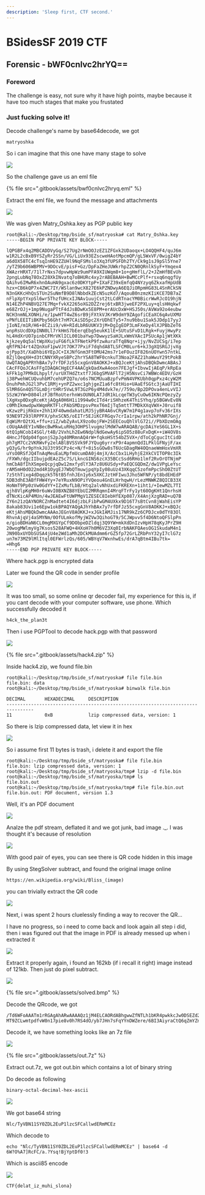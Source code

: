 ```yaml
---
description: 'Sleep first, CTF second.'
---
```


# BSidesSF 2019 CTF

## Forensic - bWF0cnlvc2hrYQ==

### Foreword

The challenge is easy, not sure why it have high points, maybe because it have too much stages that make you frustated

### Just fucking solve it!

Decode challenge's name by base64decode, we got

```text
matryoshka
```

So i can imagine that this one have many stage to solve

![](.gitbook/assets/galshir-babushka.gif)

So the challenge gave us an eml file

{% file src=".gitbook/assets/bwf0cnlvc2hryq.eml" %}

Extract the eml file, we found the message and attachments

![](.gitbook/assets/image%20%2825%29.png)

We was given Matry\_Oshka.key as PGP public key

```text
root@kali:~/Desktop/tmp/bside_sf/matryoska# cat Matry_Oshka.key
-----BEGIN PGP PRIVATE KEY BLOCK-----

lQPGBFx4q2MBCADDVyGq/S27Ug2rNmOOJzEZ1ZFGxk2UDaoqx+LO4QQHF4/quJ6m
w1R2L2cBxB9YSZyRr2SSn/VG/LiUx93EZscweHAotMpcmQP/gL5WxVF/0wigZ4bY
a6dOX58TC4cTsqInHE9ZZUHl9NqFSMslo3Xq3fUPSFDh2TY/Ck9g1sJ9pSl5Yne7
/yTZ9b606WBPMV+9DOcvE/pisF+Gz/DpFaZHeJUWkrhpZ2CN0QRnlkSyF+Ymqex4
XWAzrHRXT/71l7rNxs7dpvwHpWz9umPFA9XIUWqm8+1o+gHmflL/2+JZmHfBEvUh
2pngLubNq78OxZ28XkINvatq7oBHURc4xy2rABEBAAH+BwMCcPlf+rsxq6nqgfUy
QAihv6IMwR6xhnOAuHA9gxac6z0DKYtpP+IXaFZ39xEmfqQ4NYzyq6ZkxafHpUdB
hzx+CB6kQP7x4ZWC7IY/WSlan9wcX827E6kPZNDwyA6EQJiORpmHG83L4SnRCkSN
N3nGKKcHhQsSTUn2SuNmfB9D8lNbbdkZEcN5uzKd7/AqouB0nzmzKIiKCE7DB7aZ
nFlpXptYxpSl6wr5ThzfUHcxIJNAv1uujCst2tLCdRTnacYM0BicrWwRJcO19hjN
N14EZhP4NBVQ27E7Mq+fvkX2265oXG2DZZrej6txBR3jweEF2PXLuy+qlsHHqkwf
e68ZrOJj+1mp9NugaPTtF4dJsBDwKx5E8PM+erAUcDxW+HSJ50s/AVWa92o4eubw
NCH3nmNLXONHi/e/1pwHTT4wZ6srB9jFXtkVJKrW9dmY9ZAgofiCEaXC6qAvUXMU
vPNfLEEITiBKPby56Ght7nM7CAiSD5pc2XrUDhETy5+7nu9bbu1Sak5JDdp17yyJ
jIoNI/m1R/H6+8CZii9/vH+RIdLbR6UUKV3jM+DgIgEOP3LmFXeDy4lXJPBbZeT6
wnpRsUcdDXpINN0Ll7rkHmS7bEerqEbg5eukK1lE+SUtuSFvD1LRgk+FuyjHwyPz
hL4HdXrUO7pinbCFMrVKlICL001baYwp7DwwyzSaHJLxWmVXAcIPSUcAp1jWtXKk
kjkzey0q5altWpXKujuFG6fLkTFNetkP9fzwAuraTfq8Nqr+ijy/NvZUCSg/i7ep
qRfPNJ4rt4ZQnXoF1pwVJt7OK77PxiF7dqhdA8TLSFCM0Lur6+kJ3gXQSRGJjvXg
ojPpp3t/XaDhbi6YEpJC+IXJNfGnm3FtOMU42ms7r1eFOuzIF826nUOYwn57ntkL
8ZjlQeqXH+d3tCNNYXRyeSBPc2hrYSA8TWF0cnkuT3Noa2FAZ21haWwuY29tPokB
UwQTAQgAPRYhBAx7y7rfDFJz55cxgGnV8AOKKJ+xBQJceKtjAhsDBQkDwmcABAsJ
CAcFFQoJCAsFFgIDAQACHgECF4AACgkQadXwA4oon7FEJgf+IbvwIjAEqP/kRpEa
kFFk1g7PMkOLhpylf/urUXTHdZtxtf7J6bgSMVAFlT2jH5NsvCi7WBWc4EDV/GzH
j38PwehWCUQvuhbM7cehUPZQ7o/o6s7NCMUuaBzpfvPmN4VPKUbh0qpPxz4cyW2M
OnuhPmhJG2l3PvC1RMj+ynPZ2wxc1ghjgeZ1a6fc8tHio+UAaEfSGtc3jAaUTIHI
SlMR6Gn4QSTGLmDjrtHRr5VwL9T3GzP6y4M4dvk7e//759o/Bp2DPOva4enLvVIJ
SSzWJYW+D804lzFJBfRoUterhnWsOUN0LATJdR1kLcqeTW3yCuOw6IKNcPQezyZy
lXgHxp0DxgRceKtjAQgA0H6H1i1994w0cITd4riSHhzeK4ThiSYhq/p5BGWvEv8N
c0MhIkmwdpwXWqmRKTFlcPAbSMDzpsvPmxT6mIjTq5mttT7MDkXXqVWX+J0ruif8
vKzwzPijRkUx+2hh1XF40wmdahatLMJ5jyBR4A6vCRyW7m1P4g1avp7oFv36rIXs
93NE9T293lRPPFX/phxSCN5/oEITr5EJiKCFRGqv7crIa1rpw/ath2kPhNR7Gnj/
EqWiMrO2tXL+ffu+ziZ/wbZyAvLX9zo0ojFW+2SEECouQhlVlG72i//PbXDzmOAg
cOUqAAdEY1vNBecBwMkwLuRHq3OHPSlvugmzlMdW7wARAQAB/gcDAiYeS6GL1X+s
6tQ1pNCobI4SGl/t4B/2VxhLh2Ew6NdplNdGewAy6ipSO5z88uFxDqK++iW4OV8s
4HncJfQdp04fgonjS2pJg40MRmnAQ4rW+fqkoHSt54bZ5VX+/dToCgCgucItCidD
ph7gM7Cc2VKRWvFy2elABlBVSSVk9FJYQug6yrrxP9r4apmnQdILPklGFNyjF/ax
yQ3yG/hr9pYnkJUJ3t95CPz4c+N/f+8i5sGOw8sT6UcGDagRW4OQnaeWmHoxVmXR
uYsO0RSfJQ4TnAqMeuEaLMpfmUcumDA0j4mjX/AcCbx1LHyhjE2XkCVITOP8c3Ik
/FXWh/dgcIIbujpdEAzZ5c7S/LkncGINS6zcX35BCcSsd6RHo1lmf2RvOrOTNjmP
hmCbA8fIhXSmpeQcpjqDw12mxfydlY3A7z8U6USdy+PaEQCGQDmZ/dw1VPgLeYsc
rAM5mH0dO22md4R1OygEJ7WbQTmuwjpqYpIy08uUz43XKqqC5zofmPpcShO0ZtUT
7z5thTixg4dDqqzk5T6tB5fnhJEn1y6x5XKCJztHFIwu3Jho5WFNP/yt8bdEHEdP
5DB3dhE3ABfFHW4Yy+7eYRuxN9OPiYVQeou4GnELHrhqwH/rLezMNWKZ8QICB33X
HoNmT9Pp0zVw0GdYY+IZxMufLbB/Htq2alvNhUxdiFKREXn+1iht1/+IewMZL7TI
qjh8VlpKgMH0r6uWvI0BXNZB8YEbUI2MRRqmnI4MrqFTrFy1yt60OgKHt1QnrhsH
dTNcKicAP4MUn/4wJEAEwFtUWPMgV1ZESEC8IebHfEXp087/X4AnjXzgRAD+uQ7B
ZY6n21zQAYNORCZnMadtet4I6djzbLFibPwGM4UXkx9D16T7sBtCvn8jWahEisYP
8akab83Uvi1e6Epw1okBPAQYAQgAJhYhBAx7y7rfDFJz55cxgGnV8AOKKJ+xBQJc
eKtjAhsMBQkDwmcAAAoJEGnV8AOKKJ+xJGkIAMJis17NR9kZz6CPDJcx0dTY83Ol
RhvnAjqVj4aSMYNm/0OfULmkofMyjWZVw3QihoGT9/5CJWpvv5f4D6NtoQFSlpPn
e/gioBDHaN6CL0mgMXGYpCf9DObpeDZldqj3Q9YW+mkXdDnIzvHpH78qKyJPrZ9H
20wogMWlmyVg7Ksos528AFWQ+4HXoH7h0M6VZ3Xq0IrbNAKFQAesOG1SkudaM4n1
JN90bxUYDbSUSA4jU4e2Wd1aMh2DCkMUAdmm6rGZ5fp72GrLZRbPnY32yI7clG7z
un7m73MZ9lMlItql0EFWrlzQs/605/WBYqV7WxnhwEs/drA7qBtm4IBu7tk=
=Hhg6
-----END PGP PRIVATE KEY BLOCK-----
```

Where hack.pgp is encrypted data

Later we found the QR code in sender profile

![](.gitbook/assets/image%20%28184%29.png)

It was too small, so some online qr decoder fail, my experience for this is, if you cant decode with your computer software, use phone. Which successfully decoded it

```text
h4ck_the_plan3t
```

Then i use PGPTool to decode hack.pgp with that password

![](.gitbook/assets/image%20%2821%29.png)

{% file src=".gitbook/assets/hack4.zip" %}

Inside hack4.zip, we found file.bin

```text
root@kali:~/Desktop/tmp/bside_sf/matryoska# file file.bin
file.bin: data
root@kali:~/Desktop/tmp/bside_sf/matryoska# binwalk file.bin

DECIMAL       HEXADECIMAL     DESCRIPTION
--------------------------------------------------------------------------------
11            0xB             lzip compressed data, version: 1
```

So there is lzip compressed data, let view it in hex

![](.gitbook/assets/image%20%28159%29.png)

So i assume first 11 bytes is trash, i delete it and export the file

```text
root@kali:~/Desktop/tmp/bside_sf/matryoska# file file.bin
file.bin: lzip compressed data, version: 1
root@kali:~/Desktop/tmp/bside_sf/matryoska/tmp# lzip -d file.bin
root@kali:~/Desktop/tmp/bside_sf/matryoska/tmp# ls
file.bin.out
root@kali:~/Desktop/tmp/bside_sf/matryoska/tmp# file file.bin.out
file.bin.out: PDF document, version 1.3
```

Well, it's an PDF document

![](.gitbook/assets/image%20%2866%29.png)

Analze the pdf stream, deflated it and we got junk, bad image .\_. I was thought it's because of resolution

![](.gitbook/assets/image%20%2840%29.png)

With good pair of eyes, you can see there is QR code hidden in this image

By using StegSolver subtract, and found the original image online 

```text
https://en.wikipedia.org/wiki/Bliss_(image)
```

you can trivially extract the QR code

![](.gitbook/assets/image%20%2830%29.png)

Next, i was spent 2 hours cluelessly finding a way to recover the QR...

I have no progress, so i need to come back and look again all step i did, then i was figured out that the image in PDF is already messed up when i extracted it

![](.gitbook/assets/tenor.gif)

Extract it properly again, i found an 162kb \(if i recall it right\) image instead of 121kb. Then just do pixel subtract.

![](.gitbook/assets/image%20%2816%29.png)

{% file src=".gitbook/assets/solved.bmp" %}

Decode the QRcode, we got

```text
/Td6WFoAAATm1rRGAgAhARwAAAAQz1jM4ELCAORdABhgwwZfNTLh1bKR4pwkkcJw0DSEZd2BcWATAJkrMgnKT8nBgYQaCPtrzORiOeUVq7DDoe9feCLt9PG-MT9ZCLwmtpdfvW0n17pie8v0h7RS4dO/yb7JHn7sFqYYnDWZere/6BI3AiyraCtQ6qZmYZnHemfLVXmCXHan5fN6IiJL7uJdoJBZC3Rb1hiH1MdlFQ/1uOwaoglBdswAGo99HbOhsSFS5gGqo6WQ2dzK3E7NcYP2YIQxS9BGibr4Qulc6e5CaCHAZ4pAhfLVTYoN5R7l/cWvU3mLOSPUkELK6StPUBd0AABBU17Cf970JQABgALDhQEApzo4PbHEZ/sCAAAAAARZWg==
```

Decode it, we have something looks like an 7z file

![](.gitbook/assets/image%20%288%29.png)

{% file src=".gitbook/assets/out.7z" %}

Extract out.7z, we got out.bin which contains a lot of binary string

Do decode as following

```text
binary-octal-decimal-hex-ascii
```

![](.gitbook/assets/image%20%28180%29.png)

We got base64 string

```text
Nlc/TyVBN11SY0ZDL2EuP1lzcSFCallwdERmMCEz
```

Which decode to

```text
echo "Nlc/TyVBN11SY0ZDL2EuP1lzcSFCallwdERmMCEz" | base64 -d
6W?O%A7]RcFC/a.?Ysq!BjYptDf0!3
```

Which is ascii85 encode

![](.gitbook/assets/image%20%28182%29.png)

```text
CTF{delat_iz_muhi_slona}
```

